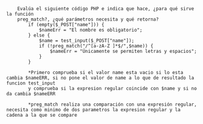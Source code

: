 
        Evalúa el siguiente código PHP e indica que hace, ¿para qué sirve la función
        preg_match?, ¿qué parámetros necesita y qué retorna?
            if (empty($_POST["name"])) {
                $nameErr = "El nombre es obligatorio";
            } else {
                $name = test_input($_POST["name"]);
                if (!preg_match("/^[a-zA-Z ]*$/",$name)) {
                    $nameErr = "Únicamente se permiten letras y espacios";
                }
            }

            *Primero comprueba si el valor name esta vacio si lo esta cambia $nameERR, si no pone el valor de name a lo que de resultado la funcion test_input
            y comprueba si la expresion regular coincide con $name y si no da cambia $nameERR

            *preg_match realiza una comparación con una expresión regular, necesita como minimo de dos parametros la expresion regular y la cadena a la que se compare 


   